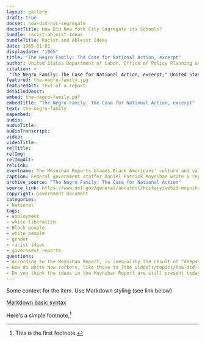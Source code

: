 ```yaml
--- 
layout: gallery
draft: true
docset: how-did-nyc-segregate
docsetTitle: How Did New York City Segregate its Schools?
bundle: racist-ableist-ideas
bundleTitle: Racist and Ableist Ideas
date: 1965-01-01
displaydate: "1965"
title: "The Negro Family: The Case for National Action, excerpt"
author: United States Department of Labor, Office of Policy Planning and Research
citation: >
 "The Negro Family: The Case for National Action, excerpt," United States Department of Labor, Office of Policy Planning and Research, in New York City Civil Rights History Project, Accessed: [Month Day, Year], https://nyccivilrightshistory.org/gallery/the-negro-family.
featured: the-negro-family.jpg
featuredAlt: Text of a report
detailedDescr: 
embed: the-negro-family.pdf
embedTitle: "The Negro Family: The Case for National Action, excerpt"
text: the-negro-family
mapembed: 
audio: 
audioTitle: 
audioTranscript: 
video: 
videoTitle: 
relTitle: 
relImg: 
relImgAlt: 
relLink: 
eventname: The Moynihan Reports blames Black Americans’ culture and values for their poverty.
caption: Federal government staffer Daniel Patrick Moynihan wrote a report that claimed to explain Black poverty by criticizing Black family structure and culture.
archive_source: "The Negro Family: The Case for National Action"
source_link: https://www.dol.gov/general/aboutdol/history/webid-moynihan
copyright: Government Document
categories: 
- National
tags: 
- employment
- white liberalism
- Black people
- white people
- gender
- racist ideas
- government reports
questions: 
- According to the Moynihan Report, is inequality the result of “deepseated structural distortions in the life of the Negro American” or the “tangle of pathology”? Do you find this argument persuasive? 
- How do white New Yorkers, like those in [the video](/topics/how-did-nyc-segregate/racist-ideas-public-discourse/mark-twain-on-51st-state-2), use the racist ideas expressed in the Moynihan Report in their attempts to justify segregation and antiblack racism?
- Do you think the ideas in the Moynihan Report are still present today?
--- 
```


Some context for the item. Use Markdown styling (see link below)

[Markdown basic syntax](https://www.markdownguide.org/basic-syntax/)

Here's a simple footnote,[^1]

[^1]: This is the first footnote.
